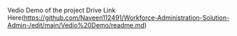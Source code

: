 Vedio Demo of the project
Drive Link Here(https://github.com/Naveen112491/Workforce-Administration-Solution-Admin-/edit/main/Vedio%20Demo/readme.md)

